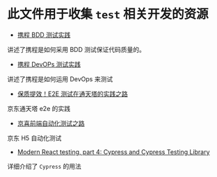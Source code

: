 # 此文件用于收集 `test` 相关开发的资源

- [携程 BDD 测试实践](https://mp.weixin.qq.com/s/_4CiCkWmcy9h-Jw4Vc836g)

讲述了携程是如何采用 BDD 测试保证代码质量的。

- [携程 DevOPs 测试实践](https://mp.weixin.qq.com/s?__biz=MjM5MDI3MjA5MQ==&mid=2697269235&idx=1&sn=db8dc40213db6df271b6d8328b7fd1cf&scene=21#wechat_redirect)

讲述了携程是如何运用 DevOps 来测试

- [保质提效！E2E 测试在通天塔的实践之路](https://mp.weixin.qq.com/s/-Ga9-fcj-P8thJv87swyHA)

京东通天塔 e2e 的实践

- [京喜前端自动化测试之路](https://mp.weixin.qq.com/s?__biz=MzIxMzExMjYwOQ==&mid=2651891789&idx=1&sn=ff3be3b2ab0ca3123ba0c17fd70cbc97&scene=21#wechat_redirect)

京东 H5 自动化测试

- [Modern React testing, part 4: Cypress and Cypress Testing Library](https://blog.sapegin.me/all/react-testing-4-cypress/)

详细介绍了 `Cypress` 的用法
